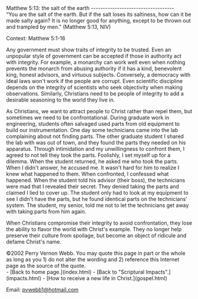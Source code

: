  <head> <title>(PVW) Matthew 5:13: the salt of the earth</title> <meta content="IE=9" http-equiv="X-UA-Compatible"></meta> <link href="css/page_style.css" rel="stylesheet" type="text/css"></link> </head><body><div class="page_style">Matthew 5:13: the salt of the earth
-----------------------------------

<div class="p">&#147;You are the salt of the earth. But if the salt loses its saltiness, how can it be made salty again? It is no longer good for anything, except to be thrown out and trampled by men." (Matthew 5:13, NIV)

 Context: Matthew 5:1-16</div>Any government must show traits of integrity to be trusted. Even an unpopular style of government can be accepted if those in authority act with integrity. For example, a monarchy can work well even when nothing prevents the monarch from abusing authority if it has a kind, benevolent king, honest advisors, and virtuous subjects. Conversely, a democracy with ideal laws won't work if the people are corrupt. Even scientific discipline depends on the integrity of scientists who seek objectivity when making observations. Similarly, Christians need to be people of integrity to add a desirable seasoning to the world they live in.

As Christians, we want to attract people to Christ rather than repel them, but sometimes we need to be confrontational. During graduate work in engineering, students often salvaged used parts from old equipment to build our instrumentation. One day some technicians came into the lab complaining about not finding parts. The other graduate student I shared the lab with was out of town, and they found the parts they needed on his apparatus. Through intimidation and my unwillingness to confront them, I agreed to not tell they took the parts. Foolishly, I set myself up for a dilemma. When the student returned, he asked me who took the parts. When I didn't answer, he accused me. It wasn't hard for him to realize I knew what happened to them. When confronted, I confessed what happened. When the student told his advisor (their boss), the technicians were mad that I revealed their secret. They denied taking the parts and claimed I lied to cover up. The student only had to look at my equipment to see I didn't have the parts, but he found identical parts on the technicians' system. The student, my senior, told me not to let the technicians get away with taking parts from him again.

When Christians compromise their integrity to avoid confrontation, they lose the ability to flavor the world with Christ's example. They no longer help preserve their culture from spoilage, but become an object of ridicule and defame Christ's name.

<div class="copy">©2002 Perry Vernon Webb. You may quote this page in part or the whole as long as you
 1) do not alter the wording and
 2) reference this Internet page as the source of the quote. </div>  </div>- [Back to home page.](index.html)
- [Back to "Scriptural Impacts".](impacts.html)
- [How to receive a new life in Christ.](gospel.html)

Email: [pvwebb1@hotmail.com](mailto:pvwebb1@hotmail.com)

